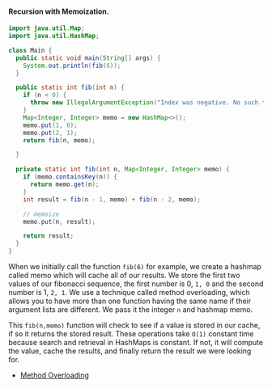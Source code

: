 #### Recursion with Memoization. 

```java
import java.util.Map;
import java.util.HashMap;

class Main {
  public static void main(String[] args) {
    System.out.println(fib(6));
  }

  public static int fib(int n) {
    if (n < 0) {
      throw new IllegalArgumentException("Index was negative. No such thing as a negative index in a series.");
    }
    Map<Integer, Integer> memo = new HashMap<>();
    memo.put(1, 0);
    memo.put(2, 1);
    return fib(n, memo);

  }

  private static int fib(int n, Map<Integer, Integer> memo) {
    if (memo.containsKey(n)) {
      return memo.get(n);
    }
    int result = fib(n - 1, memo) + fib(n - 2, memo);

    // memoize
    memo.put(n, result);

    return result;
  }
}
```

When we initially call the function `fib(6)` for example, we create a hashmap called memo which will cache all of our results. We store the first two values of our fibonacci sequence, the first number is 0, `1, 0` and the second number is 1, `2, 1`. We use a technique called method overloading, which allows you to have more than one function having the same name if their argument lists are different. We pass it the integer `n` and hashmap memo. 

This `fib(n,memo)` function will check to see if a value is stored in our cache, if so it returns the stored result. These operations take `O(1)` constant time because search and retrieval in HashMaps is constant. If not, it will compute the value, cache the results, and finally return the result we were looking for.

* [Method Overloading](https://beginnersbook.com/2013/05/method-overloading/)

